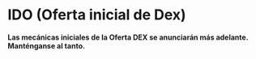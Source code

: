 # IDO \(Oferta inicial de Dex\)

**Las mecánicas iniciales de la Oferta DEX se anunciarán más adelante. Manténganse al tanto.**

